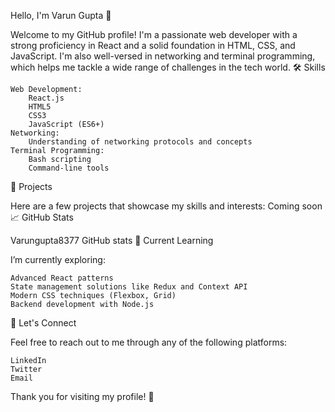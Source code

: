 Hello, I'm Varun Gupta 👋

Welcome to my GitHub profile! I'm a passionate web developer with a strong proficiency in React and a solid foundation in HTML, CSS, and JavaScript. I'm also well-versed in networking and terminal programming, which helps me tackle a wide range of challenges in the tech world.
🛠️ Skills

    Web Development:
        React.js
        HTML5
        CSS3
        JavaScript (ES6+)
    Networking:
        Understanding of networking protocols and concepts
    Terminal Programming:
        Bash scripting
        Command-line tools

🚀 Projects

Here are a few projects that showcase my skills and interests: Coming soon
📈 GitHub Stats

Varungupta8377 GitHub stats
🌱 Current Learning

I’m currently exploring:

    Advanced React patterns
    State management solutions like Redux and Context API
    Modern CSS techniques (Flexbox, Grid)
    Backend development with Node.js

🤝 Let's Connect

Feel free to reach out to me through any of the following platforms:

    LinkedIn
    Twitter
    Email

Thank you for visiting my profile! 🚀
